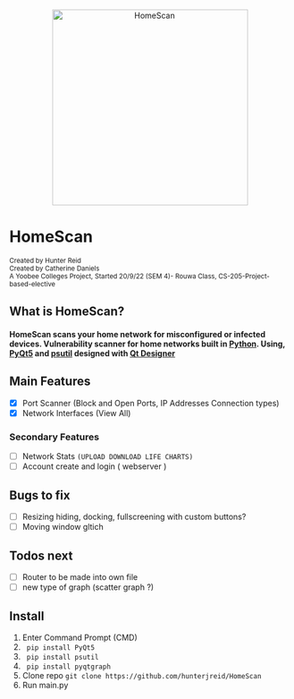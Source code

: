   
     
<p align="center"><br>
  <img width="350px" src="https://user-images.githubusercontent.com/62681404/191140983-4e4e9a96-bd8a-4ee9-a5ba-532f5b73a4c2.png" alt="HomeScan"/>
</p>


# HomeScan
<sub>Created by Hunter Reid</sub>  
<sub>Created by Catherine Daniels</sub>  
<sub>A Yoobee Colleges Project, Started 20/9/22 (SEM 4)- Rouwa Class, CS-205-Project-based-elective</sub>  

## What is HomeScan?
#### HomeScan scans your home network for misconfigured or infected devices. Vulnerability scanner for home networks built in [Python](https://www.python.org/). Using, [PyQt5](https://doc.qt.io/qtforpython/) and [psutil](https://psutil.readthedocs.io/en/latest/) designed with [Qt Designer](https://build-system.fman.io/qt-designer-download) 

## Main Features  
- [x] Port Scanner (Block and Open Ports, IP Addresses Connection types)
- [x] Network Interfaces (View All)

### Secondary Features
- [ ] Network Stats `(UPLOAD DOWNLOAD LIFE CHARTS)`
- [ ] Account create and login ( webserver )

## Bugs to fix
- [ ] Resizing hiding, docking, fullscreening with custom buttons?  
- [ ] Moving window gltich

## Todos next 
- [ ] Router to be made into own file
- [ ] new type of graph (scatter graph ?)

## Install
1. Enter Command Prompt (CMD)   
2. ``` pip install PyQt5```
3. ``` pip install psutil```
3. ``` pip install pyqtgraph```
4. Clone repo ```git clone https://github.com/hunterjreid/HomeScan```
5. Run main.py


